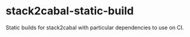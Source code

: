 # stack2cabal-static-build
Static builds for stack2cabal with particular dependencies to use on CI.
